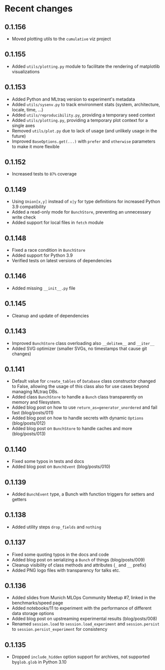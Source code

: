 # Recent changes

## 0.1.156
* Moved plotting utils to the `cumulative` viz project

## 0.1.155
* Added `utils/plotting.py` module to facilitate the rendering of matplotlib visualizations

## 0.1.153
* Added Python and MLtraq version to experiment's metadata
* Added `utils/sysenv.py` to track environment stats (system, architecture, locale, time, ...)
* Added `utils/reproducibility.py`, providing a temporary seed context
* Added `utils/plotting.py`, providing a temporary plot context for a single axes
* Removed `utils/plot.py` due to lack of usage (and unlikely usage in the future)
* Improved `BaseOptions.get(...)` with `prefer` and `otherwise` parameters to make it more flexible

## 0.1.152
* Increased tests to `87%` coverage

## 0.1.149
* Using `Union[x,y]` instead of `x|y` for type definitions for increased Python 3.9 compatibility
* Added a read-only mode for `BunchStore`, preventing an unnecessary write check
* Added support for local files in `fetch` module

## 0.1.148
* Fixed a race condition in `BunchStore`
* Added support for Python 3.9
* Verified tests on latest versions of dependencies

## 0.1.146
* Added missing `__init__.py` file

## 0.1.145
* Cleanup and update of dependencies

## 0.1.143
* Improved `BunchStore` class overloading also `__delitem__` and `__iter__`
* Added SVG optimizer (smaller SVGs, no timestamps that cause git changes)

## 0.1.141
* Default value for `create_tables` of `Database` class constructor changed to False, allowing the usage of this class also for use cases beyond managing MLtraq DBs.
* Added class `BunchStore` to handle a `Bunch` class transparently on memory and filesystem.
* Added blog post on how to use `return_as=generator_unordered` and fail fast (blog/posts/011)
* Added blog post on how to handle secrets with dynamic `Options` (blog/posts/012)
* Added blog post on `BunchStore` to handle caches and more (blog/posts/013)

## 0.1.140
* Fixed some typos in tests and docs
* Added blog post on `BunchEvent` (blog/posts/010)

## 0.1.139
* Added `BunchEvent` type, a Bunch with function triggers for setters and getters

## 0.1.138
* Added utility steps `drop_fields` and `nothing`

## 0.1.137

* Fixed some quoting typos in the docs and code
* Added blog post on serializing a `Bunch` of things (blog/posts/009)
* Cleanup visibility of class methods and attributes (`_` and `__` prefix)
* Added PNG logo files with transparency for talks etc.

## 0.1.136

* Added slides from Munich MLOps Community Meetup #7, linked in the benchmarks/speed page
* Added notebooks/11 to experiment with the performance of different data storage options
* Added blog post on upstreaming experimental results (blog/posts/008)
* Renamed `session.load` to `session.load_experiment` and `session.persist` to `session.persist_experiment` for consistency

## 0.1.135

* Dropped `include_hidden` option support for archives, not supported by`glob.glob` in Python 3.10
